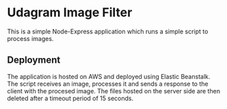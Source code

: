 # Udagram Image Filter

This is a simple Node-Express application which runs a simple script to process images.

## Deployment
The application is hosted on AWS and deployed using Elastic Beanstalk.
The script receives an image, processes it and sends a response to the client with the procesed image. The files hosted on the server side are then deleted after a timeout period of 15 seconds.

